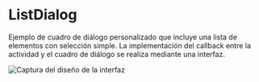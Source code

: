 # ListDialog

Ejemplo de cuadro de diálogo personalizado que incluye una lista de elementos con selección simple. La implementación del callback entre la actividad y el cuadro de diálogo se realiza mediante una interfaz.

![Captura del diseño de la interfaz](https://pmdmdam2.github.io/ListDialog/app/src/main/assets/dialog1.png)


